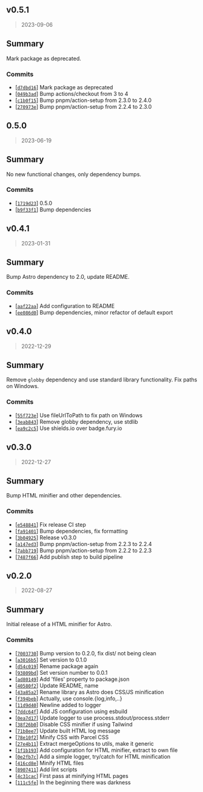 ## v0.5.1

> 2023-09-06

## Summary

Mark package as deprecated.

### Commits

- [[`d7dbd16`](https://github.com/sondr3/astro-html-minifier)] Mark package as deprecated
- [[`049b3ad`](https://github.com/sondr3/astro-html-minifier)] Bump actions/checkout from 3 to 4
- [[`c1b0f15`](https://github.com/sondr3/astro-html-minifier)] Bump pnpm/action-setup from 2.3.0 to 2.4.0
- [[`270973e`](https://github.com/sondr3/astro-html-minifier)] Bump pnpm/action-setup from 2.2.4 to 2.3.0

## 0.5.0

> 2023-06-19

## Summary

No new functional changes, only dependency bumps.

### Commits

- [[`1719d23`](https://github.com/sondr3/astro-html-minifier)] 0.5.0
- [[`b9f33f1`](https://github.com/sondr3/astro-html-minifier)] Bump dependencies

## v0.4.1

> 2023-01-31

## Summary

Bump Astro dependency to 2.0, update README.

### Commits

- [[`aaf22aa`](https://github.com/sondr3/astro-html-minifier)] Add configuration to README
- [[`ee086d0`](https://github.com/sondr3/astro-html-minifier)] Bump dependencies, minor refactor of default export

## v0.4.0

> 2022-12-29

## Summary

Remove `globby` dependency and use standard library functionality. Fix paths on Windows.

### Commits

- [[`55f723e`](https://github.com/sondr3/astro-html-minifier)] Use fileUrlToPath to fix path on Windows
- [[`3eab843`](https://github.com/sondr3/astro-html-minifier)] Remove globby dependency, use stdlib
- [[`ea9c2c5`](https://github.com/sondr3/astro-html-minifier)] Use shields.io over badge.fury.io

## v0.3.0

> 2022-12-27

## Summary

Bump HTML minifier and other dependencies.

### Commits

- [[`e548841`](https://github.com/sondr3/astro-html-minifier)] Fix release CI step
- [[`fa91401`](https://github.com/sondr3/astro-html-minifier)] Bump dependencies, fix formatting
- [[`3b04925`](https://github.com/sondr3/astro-html-minifier)] Release v0.3.0
- [[`a147ed3`](https://github.com/sondr3/astro-html-minifier)] Bump pnpm/action-setup from 2.2.3 to 2.2.4
- [[`7abb719`](https://github.com/sondr3/astro-html-minifier)] Bump pnpm/action-setup from 2.2.2 to 2.2.3
- [[`7487f66`](https://github.com/sondr3/astro-html-minifier)] Add publish step to build pipeline

## v0.2.0

> 2022-08-27

## Summary

Initial release of a HTML minifier for Astro.

### Commits

- [[`7003730`](https://github.com/sondr3/astro-html-minifier)] Bump version to 0.2.0, fix dist/ not being clean
- [[`a3016b5`](https://github.com/sondr3/astro-html-minifier)] Set version to 0.1.0
- [[`d54c019`](https://github.com/sondr3/astro-html-minifier)] Rename package again
- [[`93809bd`](https://github.com/sondr3/astro-html-minifier)] Set version number to 0.0.1
- [[`ad80149`](https://github.com/sondr3/astro-html-minifier)] Add 'files' property to package.json
- [[`40580f2`](https://github.com/sondr3/astro-html-minifier)] Update README, name
- [[`43a85a2`](https://github.com/sondr3/astro-html-minifier)] Rename library as Astro does CSS/JS minification
- [[`f394beb`](https://github.com/sondr3/astro-html-minifier)] Actually, use console.{log,info,..}
- [[`11d9d40`](https://github.com/sondr3/astro-html-minifier)] Newline added to logger
- [[`7ddc64f`](https://github.com/sondr3/astro-html-minifier)] Add JS configuration using esbuild
- [[`0ea7d17`](https://github.com/sondr3/astro-html-minifier)] Update logger to use process.stdout/process.stderr
- [[`38f26b0`](https://github.com/sondr3/astro-html-minifier)] Disable CSS minifier if using Tailwind
- [[`71b8ee7`](https://github.com/sondr3/astro-html-minifier)] Update built HTML log message
- [[`78e10f2`](https://github.com/sondr3/astro-html-minifier)] Minify CSS with Parcel CSS
- [[`27e4b11`](https://github.com/sondr3/astro-html-minifier)] Extract mergeOptions to utils, make it generic
- [[`1f1b193`](https://github.com/sondr3/astro-html-minifier)] Add configuration for HTML minifier, extract to own file
- [[`0e2fb7c`](https://github.com/sondr3/astro-html-minifier)] Add a simple logger, try/catch for HTML minification
- [[`416cd8e`](https://github.com/sondr3/astro-html-minifier)] Minify HTML files
- [[`8907411`](https://github.com/sondr3/astro-html-minifier)] Add lint scripts
- [[`4c31cac`](https://github.com/sondr3/astro-html-minifier)] First pass at minifying HTML pages
- [[`111c5fe`](https://github.com/sondr3/astro-html-minifier)] In the beginning there was darkness
